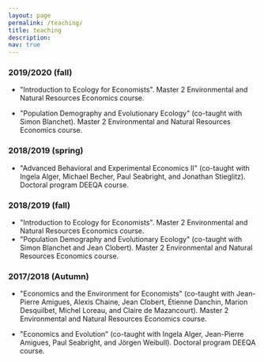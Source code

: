 ```yaml
---
layout: page
permalink: /teaching/
title: teaching
description:
nav: true
---
```


### 2019/2020 (fall)

- "Introduction to Ecology for Economists". Master 2 Environmental and Natural Resources Economics course.

- "Population Demography and Evolutionary Ecology" (co-taught with Simon Blanchet). Master 2 Environmental and Natural Resources Economics course.

### 2018/2019 (spring)

- "Advanced Behavioral and Experimental Economics II" (co-taught with Ingela Alger, Michael Becher, Paul Seabright, and Jonathan Stieglitz). Doctoral program DEEQA course.

### 2018/2019 (fall)

- "Introduction to Ecology for Economists". Master 2 Environmental and Natural Resources Economics course.
- "Population Demography and Evolutionary Ecology" (co-taught with Simon Blanchet and Jean Clobert). Master 2 Environmental and Natural Resources Economics course.

### 2017/2018 (Autumn)

- "Economics and the Environment for Economists" (co-taught with Jean-Pierre Amigues, Alexis Chaine, Jean Clobert, Étienne Danchin, Marion Desquilbet, Michel Loreau, and Claire de Mazancourt). Master 2 Environmental and Natural Resources Economics course.

- "Economics and Evolution" (co-taught with Ingela Alger, Jean-Pierre Amigues, Paul Seabright, and Jörgen Weibull). Doctoral program DEEQA course.

<!--For now, this page is assumed to be a static description of your courses. You can convert it to a collection similar to `_projects/` so that you can have a dedicated page for each course.

Organize your courses by years, topics, or universities, however you like!-->
